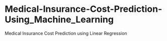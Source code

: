 # Medical-Insurance-Cost-Prediction-Using_Machine_Learning

Medical Insurance Cost Prediction using Linear Regression
